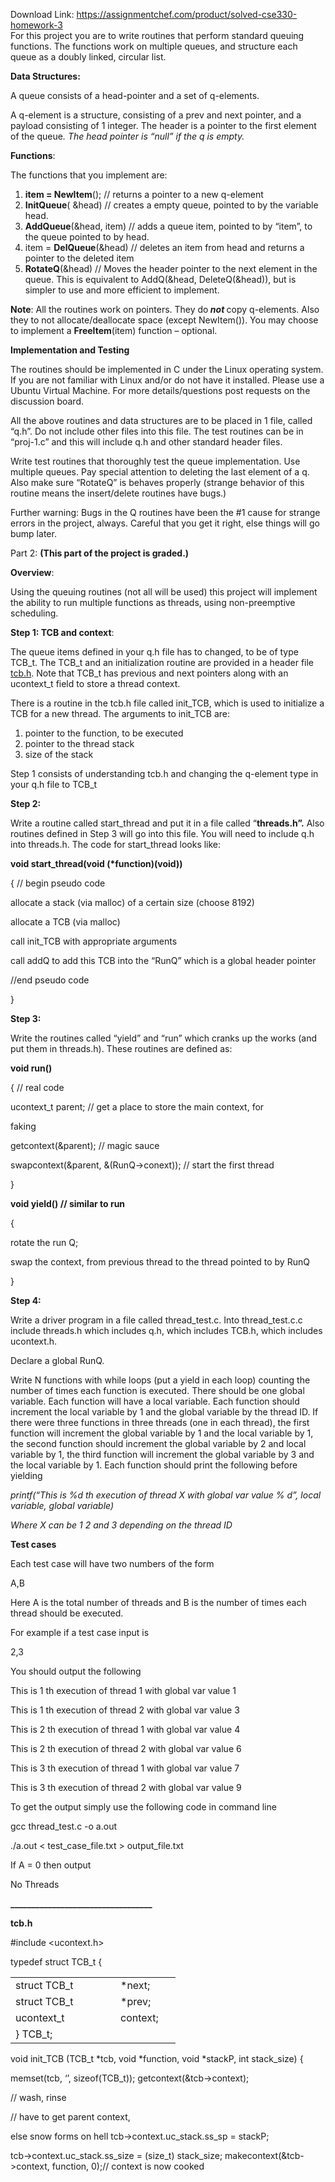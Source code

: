 Download Link: https://assignmentchef.com/product/solved-cse330-homework-3
<br>
For this project you are to write routines that perform standard queuing functions. The functions work on multiple queues, and structure each queue as a doubly linked, circular list.

<strong>Data Structures:</strong>

A queue consists of a head-pointer and a set of q-elements.

A q-element is a structure, consisting of a prev and next pointer, and a payload consisting of 1 integer. The header is a pointer to the first element of the queue<em>. The</em> <em>head pointer is “null” if the q is empty.</em>

<strong>Functions</strong>:

The functions that you implement are:

<ol>

 <li><strong>item = NewItem</strong>(); // returns a pointer to a new q-element</li>

 <li><strong>InitQueue</strong>( &amp;head) // creates a empty queue, pointed to by the variable head.</li>

 <li><strong>AddQueue</strong>(&amp;head, item) // adds a queue item, pointed to by “item”, to the queue pointed to by head.</li>

 <li>item = <strong>DelQueue</strong>(&amp;head) // deletes an item from head and returns a pointer to the deleted item</li>

 <li><strong>RotateQ</strong>(&amp;head) // Moves the header pointer to the next element in the queue. This is equivalent to AddQ(&amp;head, DeleteQ(&amp;head)), but is simpler to use and more efficient to implement.</li>

</ol>

<strong>Note</strong>: All the routines work on pointers. They do<strong> <em>not</em> </strong>copy q-elements. Also they to not allocate/deallocate space (except NewItem()). You may choose to implement a <strong>FreeItem</strong>(item) function – optional.

<strong>Implementation and Testing</strong>

The routines should be implemented in C under the Linux operating system. If you are not familiar with Linux and/or do not have it installed. Please use a Ubuntu Virtual Machine. For more details/questions post requests on the discussion board.

All the above routines and data structures are to be placed in 1 file, called “q.h”. Do not include other files into this file. The test routines can be in “proj-1.c” and this will include q.h and other standard header files.

Write test routines that thoroughly test the queue implementation. Use multiple queues. Pay special attention to deleting the last element of a q. Also make sure “RotateQ” is behaves properly (strange behavior of this routine means the insert/delete routines have bugs.)

Further warning: Bugs in the Q routines have been the #1 cause for strange errors in the project, always. Careful that you get it right, else things will go bump later.

Part 2: <strong>(This part of the project is graded.)</strong>

<strong>Overview</strong>:

Using the queuing routines (not all will be used) this project will implement the ability to run multiple functions as threads, using non-preemptive scheduling.

<strong>Step 1: TCB and context</strong>:

The queue items defined in your q.h file has to changed, to be of type TCB_t. The TCB_t and an initialization routine are provided in a header file <a href="../Documents/CSE430Notes/430-assignments/tcb.h">tcb.h</a>. Note that TCB_t has previous and next pointers along with an ucontext_t field to store a thread context.

There is a routine in the tcb.h file called init_TCB, which is used to initialize a TCB for a new thread. The arguments to init_TCB are:

<ol>

 <li>pointer to the function, to be executed</li>

 <li>pointer to the thread stack</li>

 <li>size of the stack</li>

</ol>

Step 1 consists of understanding tcb.h and changing the q-element type in your q.h file to TCB_t

<strong>Step 2:</strong>

Write a routine called start_thread and put it in a file called “<strong>threads.h”.</strong> Also routines defined in Step 3 will go into this file. You will need to include q.h into threads.h. The code for start_thread looks like:

<strong>void start_thread(void (*function)(void))</strong>

{ // begin pseudo code

allocate a stack (via malloc) of a certain size (choose 8192)

allocate a TCB (via malloc)

call init_TCB with appropriate arguments

call addQ to add this TCB into the “RunQ” which is a global header pointer

//end pseudo code

}

<strong>Step 3:</strong>

Write the routines called “yield” and “run” which cranks up the works (and put them in threads.h). These routines are defined as:

<strong>void run()</strong>

{        // real code

ucontext_t parent;             // get a place to store the main context, for

faking

getcontext(&amp;parent);        // magic sauce

swapcontext(&amp;parent, &amp;(RunQ-&gt;conext));     // start the first thread

}

<strong>void yield() // similar to run</strong>

{

rotate the run Q;

swap the context, from previous thread to the thread pointed to by RunQ

}

<strong>Step 4:</strong>

Write a driver program in a file called thread_test.c. Into thread_test.c.c include threads.h which includes q.h, which includes TCB.h, which includes ucontext.h.

Declare a global RunQ.

Write N functions with while loops (put a yield in each loop) counting the number of times each function is executed. There should be one global variable. Each function will have a local variable. Each function should increment the local variable by 1 and the global variable by the thread ID. If there were three functions in three threads (one in each thread), the first function will increment the global variable by 1 and the local variable by 1, the second function should increment the global variable by 2 and local variable by 1, the third function will increment the global variable by 3 and the local variable by 1. Each function should print the following before yielding

<em>printf(“This is %d th execution of thread X with global var value % d”, local variable, global variable)</em>

<em>Where X can be 1 2 and 3 depending on the thread ID</em>

<strong>Test cases</strong>

Each test case will have two numbers of the form

A,B

Here A is the total number of threads and B is the number of times each thread should be executed.

For example if a test case input is

2,3

You should output the following

This is 1 th execution of thread 1 with global var value 1

This is 1 th execution of thread 2 with global var value 3

This is 2 th execution of thread 1 with global var value 4

This is 2 th execution of thread 2 with global var value 6

This is 3 th execution of thread 1 with global var value 7

This is 3 th execution of thread 2 with global var value 9

To get the output simply use the following code in command line

gcc thread_test.c -o a.out

./a.out &lt; test_case_file.txt &gt; output_file.txt

If A = 0 then output

No Threads

<strong>__________________________________</strong>

<strong>tcb.h</strong>

#include &lt;ucontext.h&gt;

typedef struct TCB_t {

<table>

 <tbody>

  <tr>

   <td width="152">struct TCB_t</td>

   <td width="80">*next;</td>

  </tr>

  <tr>

   <td width="152">struct TCB_t</td>

   <td width="80">*prev;</td>

  </tr>

  <tr>

   <td width="152">ucontext_t</td>

   <td width="80">context;</td>

  </tr>

  <tr>

   <td width="152">} TCB_t;</td>

   <td width="80"> </td>

  </tr>

 </tbody>

</table>

void init_TCB (TCB_t *tcb, void *function, void *stackP, int stack_size) {

memset(tcb, ‘ ’, sizeof(TCB_t)); getcontext(&amp;tcb-&gt;context);

// wash, rinse

// have to get parent context,

else snow forms on hell tcb-&gt;context.uc_stack.ss_sp = stackP;

tcb-&gt;context.uc_stack.ss_size = (size_t) stack_size; makecontext(&amp;tcb-&gt;context, function, 0);// context is now cooked